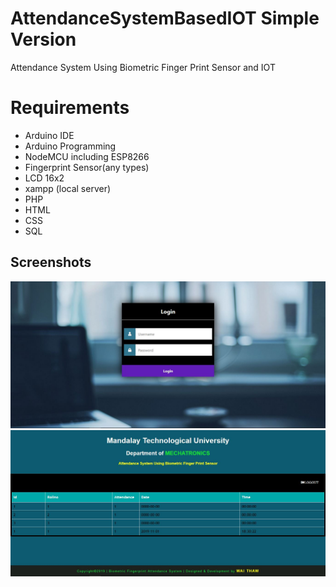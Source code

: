 # AttendanceSystemBasedIOT Simple Version
Attendance System Using Biometric Finger Print Sensor and IOT
# Requirements
* Arduino IDE
* Arduino Programming
* NodeMCU including ESP8266
* Fingerprint Sensor(any types)
* LCD 16x2
* xampp (local server)
* PHP
* HTML
* CSS
* SQL
## Screenshots
![Screenshot](ss1.JPG)
![Screenshot](ss2.JPG)
